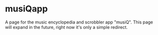 # musiQapp
A page for the music encyclopedia and scrobbler app "musiQ". This page will expand in the future, right now it's only a simple redirect.
